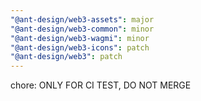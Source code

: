 ```yaml
---
"@ant-design/web3-assets": major
"@ant-design/web3-common": minor
"@ant-design/web3-wagmi": minor
"@ant-design/web3-icons": patch
"@ant-design/web3": patch
---
```


chore: ONLY FOR CI TEST, DO NOT MERGE
